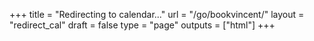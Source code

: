 +++
title = "Redirecting to calendar..."
url = "/go/bookvincent/"
layout = "redirect_cal"
draft = false
type = "page"
outputs = ["html"]
+++
